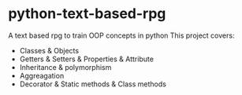 # python-text-based-rpg
A text based rpg to train OOP concepts in python
This project covers:
- Classes & Objects
- Getters & Setters & Properties & Attribute
- Inheritance & polymorphism
- Aggreagation
- Decorator & Static methods & Class methods